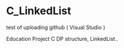 # C_LinkedList
test of uploading github ( Visual Studio )

Education Project C
DP structure, LinkedList..
